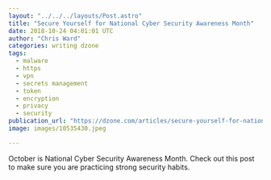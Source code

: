 ```yaml
---
layout: "../../../layouts/Post.astro"
title: "Secure Yourself for National Cyber Security Awareness Month"
date: 2018-10-24 04:01:01 UTC
author: "Chris Ward"
categories: writing dzone
tags:
  - malware
  - https
  - vpn
  - secrets management
  - token
  - encryption
  - privacy
  - security
publication_url: "https://dzone.com/articles/secure-yourself-for-national-cyber-security-awaren"
image: images/10535430.jpeg

---
```

October is National Cyber Security Awareness Month. Check out this post to make sure you are practicing strong security habits.

